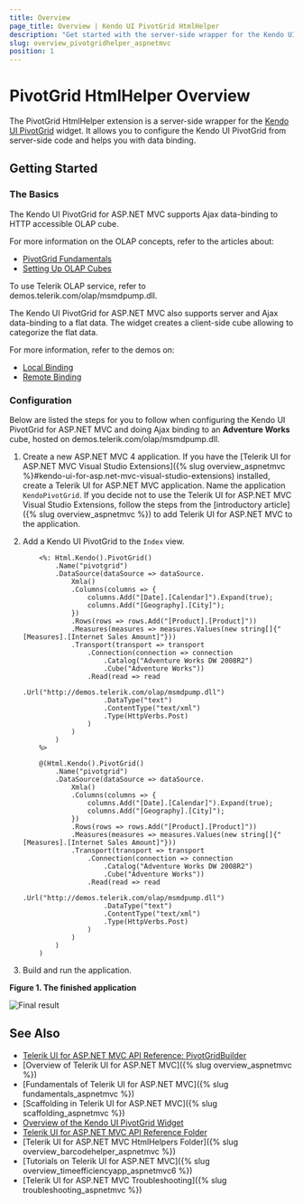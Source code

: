 ```yaml
---
title: Overview
page_title: Overview | Kendo UI PivotGrid HtmlHelper
description: "Get started with the server-side wrapper for the Kendo UI PivotGrid widget for ASP.NET MVC."
slug: overview_pivotgridhelper_aspnetmvc
position: 1
---
```


# PivotGrid HtmlHelper Overview

The PivotGrid HtmlHelper extension is a server-side wrapper for the [Kendo UI PivotGrid](http://docs.telerik.com/kendo-ui/api/javascript/ui/pivotgrid) widget. It allows you to configure the Kendo UI PivotGrid from server-side code and helps you with data binding.

## Getting Started

### The Basics

The Kendo UI PivotGrid for ASP.NET MVC supports Ajax data-binding to HTTP accessible OLAP cube.

For more information on the OLAP concepts, refer to the articles about:

- [PivotGrid Fundamentals](http://docs.telerik.com/kendo-ui/controls/data-management/pivotgrid/overview)
- [Setting Up OLAP Cubes](http://docs.telerik.com/kendo-ui/controls/data-management/pivotgrid/fundamentals)

To use Telerik OLAP service, refer to demos.telerik.com/olap/msmdpump.dll.

The Kendo UI PivotGrid for ASP.NET MVC also supports server and Ajax data-binding to a flat data. The widget creates a client-side cube allowing to categorize the flat data.

For more information, refer to the demos on:

- [Local Binding](http://demos.telerik.com/aspnet-mvc/pivotgrid/local-flat-data-binding)
- [Remote Binding](http://demos.telerik.com/aspnet-mvc/pivotgrid/remote-flat-data-binding)

### Configuration

Below are listed the steps for you to follow when configuring the Kendo UI PivotGrid for ASP.NET MVC and doing Ajax binding to an **Adventure Works** cube, hosted on demos.telerik.com/olap/msmdpump.dll.

1. Create a new ASP.NET MVC 4 application. If you have the [Telerik UI for ASP.NET MVC Visual Studio Extensions]({% slug overview_aspnetmvc %}#kendo-ui-for-asp.net-mvc-visual-studio-extensions) installed, create a Telerik UI for ASP.NET MVC application. Name the application `KendoPivotGrid`. If you decide not to use the Telerik UI for ASP.NET MVC Visual Studio Extensions, follow the steps from the [introductory article]({% slug overview_aspnetmvc %}) to add Telerik UI for ASP.NET MVC to the application.

1. Add a Kendo UI PivotGrid to the `Index` view.

    ```ASPX
        <%: Html.Kendo().PivotGrid()
            .Name("pivotgrid")
            .DataSource(dataSource => dataSource.
                Xmla()
                .Columns(columns => {
                    columns.Add("[Date].[Calendar]").Expand(true);
                    columns.Add("[Geography].[City]");
                })
                .Rows(rows => rows.Add("[Product].[Product]"))
                .Measures(measures => measures.Values(new string[]{"[Measures].[Internet Sales Amount]"}))
                .Transport(transport => transport
                    .Connection(connection => connection
                        .Catalog("Adventure Works DW 2008R2")
                        .Cube("Adventure Works"))
                    .Read(read => read
                        .Url("http://demos.telerik.com/olap/msmdpump.dll")
                        .DataType("text")
                        .ContentType("text/xml")
                        .Type(HttpVerbs.Post)
                    )
                )
            )
        %>
    ```
    ```Razor
        @(Html.Kendo().PivotGrid()
            .Name("pivotgrid")
            .DataSource(dataSource => dataSource.
                Xmla()
                .Columns(columns => {
                    columns.Add("[Date].[Calendar]").Expand(true);
                    columns.Add("[Geography].[City]");
                })
                .Rows(rows => rows.Add("[Product].[Product]"))
                .Measures(measures => measures.Values(new string[]{"[Measures].[Internet Sales Amount]"}))
                .Transport(transport => transport
                    .Connection(connection => connection
                        .Catalog("Adventure Works DW 2008R2")
                        .Cube("Adventure Works"))
                    .Read(read => read
                        .Url("http://demos.telerik.com/olap/msmdpump.dll")
                        .DataType("text")
                        .ContentType("text/xml")
                        .Type(HttpVerbs.Post)
                    )
                )
            )
        )
    ```

1. Build and run the application.

  **Figure 1. The finished application**

  ![Final result](images/pivotgrid.png)

## See Also

* [Telerik UI for ASP.NET MVC API Reference: PivotGridBuilder](http://docs.telerik.com/aspnet-mvc/api/Kendo.Mvc.UI.Fluent/PivotGridBuilder)
* [Overview of Telerik UI for ASP.NET MVC]({% slug overview_aspnetmvc %})
* [Fundamentals of Telerik UI for ASP.NET MVC]({% slug fundamentals_aspnetmvc %})
* [Scaffolding in Telerik UI for ASP.NET MVC]({% slug scaffolding_aspnetmvc %})
* [Overview of the Kendo UI PivotGrid Widget](http://docs.telerik.com/kendo-ui/controls/data-management/pivotgrid/overview)
* [Telerik UI for ASP.NET MVC API Reference Folder](http://docs.telerik.com/aspnet-mvc/api/Kendo.Mvc/AggregateFunction)
* [Telerik UI for ASP.NET MVC HtmlHelpers Folder]({% slug overview_barcodehelper_aspnetmvc %})
* [Tutorials on Telerik UI for ASP.NET MVC]({% slug overview_timeefficiencyapp_aspnetmvc6 %})
* [Telerik UI for ASP.NET MVC Troubleshooting]({% slug troubleshooting_aspnetmvc %})
